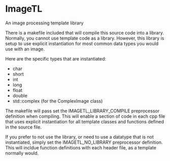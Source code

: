 ImageTL
=======

An image processing template library

There is a makefile included that will compile this source code into a library. Normally, you cannot use template code as a library. However, this library is setup to use explicit instantiation for most common data types you would use with an image.

Here are the specific types that are instantiated:
- char
- short
- int
- long
- float
- double
- std::complex<double> (for the ComplexImage class)

The makefile will pass set the IMAGETL_LIBRARY_COMPILE preprocessor definition when compiling. This will enable a section of code in each cpp file that uses explicit instantiation for all template classes and functions defined in the source file.

If you prefer to not use the library, or need to use a datatype that is not instantiated, simply set the IMAGETL_NO_LIBRARY preprocessor definition. This will incldue function definitions with each header file, as a template normally would.